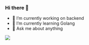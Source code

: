 ### Hi there 👋

<!--
Here are some ideas to get you started:

- 🔭 I’m currently working on ...
- 🌱 I’m currently learning ...
- 👯 I’m looking to collaborate on ...
- 🤔 I’m looking for help with ...
- 💬 Ask me about ...
- 📫 How to reach me: ...
- 😄 Pronouns: ...
- ⚡ Fun fact: ...
-->

- 🔭 I’m currently working on backend
- 🌱 I’m currently learning Golang
- 💬 Ask me about anything

<a href="https://github.com/kvn-alcantara">
  <img src="https://github-readme-stats.vercel.app/api/top-langs/?username=kvn-alcantara&layout=compact&langs_count=8&theme=dracula" />
</a>
